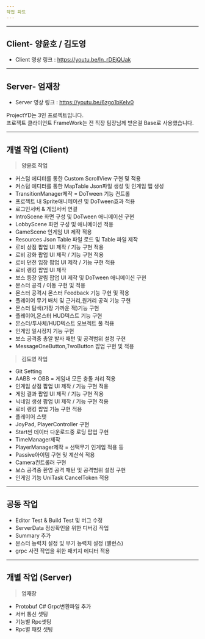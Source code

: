 ```yaml
---
작업 파트
---
```

---
Client- 양윤호 / 김도영
---
* Client 영상 링크 : https://youtu.be/ln_rDEjQUak
---
Server- 엄재창
---

* Server 영상 링크 : https://youtu.be/6zgo1bKeIv0
  
ProjectYD는 3인 프로젝트입니다.  
프로젝트 클라이언트 FrameWork는 전 직장 팀장님께 받은걸 Base로 사용했습니다.

---
개별 작업 (Client)
---
>**양윤호 작업**
>
* 커스텀 에디터를 통한 Custom ScrollView 구현 및 적용
* 커스텀 에디터를 통한 MapTable Json파일 생성 및 인게임 맵 생성
* TransitionManager제작 = DoTween 기능 컨트롤
* 프로젝트 내 Sprite애니메이션 및 DoTween효과 적용
* 로그인서버 & 게임서버 연결
* IntroScene 화면 구성 및 DoTween 애니메이션 구현
* LobbyScene 화면 구성 및 애니메이션 적용
* GameScene 인게임 UI 제작 적용
* Resources Json Table 파일 로드 및 Table 파일 제작
* 로비 상점 팝업 UI 제작 / 기능 구현 적용
* 로비 강화 팝업 UI 제작 / 기능 구현 적용
* 로비 던전 입장 팝업 UI 제작 / 기능 구현 적용
* 로비 랭킹 팝업 UI 제작
* 보스 등장 알림 팝업 UI 제작 및 DoTween 애니메이션 구현
* 몬스터 공격 / 이동 구현 및 적용
* 몬스터 공격시 몬스터 Feedback 기능 구현 및 적용
* 플레이어 무기 배치 및 근거리,원거리 공격 기능 구현
* 몬스터 탐색(가장 가까운 적)기능 구현
* 플레이어,몬스터 HUD텍스트 기능 구현
* 몬스터/투사체/HUD텍스트 오브젝트 풀 적용
* 인게임 일시정지 기능 구현
* 보스 공격중 총알 발사 패턴 및 공격범위 설정 구현
* MessageOneButton,TwoButton 팝업 구현 및 적용
>**김도영 작업**
>
* Git Setting
* AABB -> OBB = 게임내 모든 충돌 처리 적용
* 인게임 상점 팝업 UI 제작 / 기능 구현 적용
* 게임 결과 팝업 UI 제작 / 기능 구현 적용
* 닉네임 생성 팝업 UI 제작 / 기능 구현 적용
* 로비 랭킹 팝업 기능 구현 적용
* 플레이어 스탯
* JoyPad, PlayerController 구현
* Start씬 데이터 다운로드중 로딩 팝업 구현
* TimeManager제작
* PlayerManager제작 = 선택무기 인게임 적용 등
* Passive아이템 구현 및 계산식 적용
* Camera컨트롤러 구현
* 보스 공격중 환영 공격 패턴 및 공격범위 설정 구현
* 인게임 기능 UniTask CancelToken 적용
---
공동 작업
---
* Editor Test & Build Test 및 버그 수정
* ServerData 정상확인을 위한 디버깅 작업
* Summary 추가
* 몬스터 능력치 설정 및 무기 능력치 설정 (밸런스)
* grpc 사전 작업을 위한 패키지 에디터 적용

---
개별 작업 (Server)
---
> **엄재창**
> 
* Protobuf C# Grpc변환파일 추가
* 서버 통신 셋팅
* 기능별 Rpc셋팅
* Rpc별 패킷 셋팅
